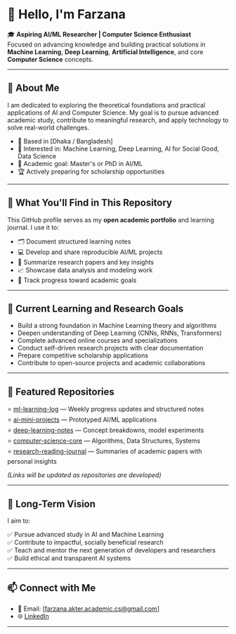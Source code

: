 # 👋 Hello, I'm **Farzana**

🎓 **Aspiring AI/ML Researcher | Computer Science Enthusiast**  
Focused on advancing knowledge and building practical solutions in **Machine Learning**, **Deep Learning**, **Artificial Intelligence**, and core **Computer Science** concepts.

---

## 🧭 About Me

I am dedicated to exploring the theoretical foundations and practical applications of AI and Computer Science. My goal is to pursue advanced academic study, contribute to meaningful research, and apply technology to solve real-world challenges.

- 📍 Based in [Dhaka / Bangladesh]
- 🔬 Interested in: Machine Learning, Deep Learning, AI for Social Good, Data Science
- 🎯 Academic goal: Master's or PhD in AI/ML
- 🏆 Actively preparing for scholarship opportunities

---

## 📌 What You'll Find in This Repository

This GitHub profile serves as my **open academic portfolio** and learning journal. I use it to:

- 🗂️ Document structured learning notes
- 💻 Develop and share reproducible AI/ML projects
- 📑 Summarize research papers and key insights
- 📈 Showcase data analysis and modeling work
- 🧭 Track progress toward academic goals

---

## 🚀 Current Learning and Research Goals

- Build a strong foundation in Machine Learning theory and algorithms
- Deepen understanding of Deep Learning (CNNs, RNNs, Transformers)
- Complete advanced online courses and specializations
- Conduct self-driven research projects with clear documentation
- Prepare competitive scholarship applications
- Contribute to open-source projects and academic collaborations

---

## 📂 Featured Repositories

⭐ [ml-learning-log](#) — Weekly progress updates and structured notes  
⭐ [ai-mini-projects](#) — Prototyped AI/ML applications  
⭐ [deep-learning-notes](#) — Concept breakdowns, model experiments  
⭐ [computer-science-core](#) — Algorithms, Data Structures, Systems  
⭐ [research-reading-journal](#) — Summaries of academic papers with personal insights

*(Links will be updated as repositories are developed)*

---

## 🎯 Long-Term Vision

I aim to:

✅ Pursue advanced study in AI and Machine Learning  
✅ Contribute to impactful, socially beneficial research  
✅ Teach and mentor the next generation of developers and researchers  
✅ Build ethical and transparent AI systems  

---

## 📫 Connect with Me

- 📧 Email: [farzana.akter.academic.cs@gmail.com]
- 🌐 [LinkedIn](https://www.linkedin.com/in/farzanaakter4558/) 


---


